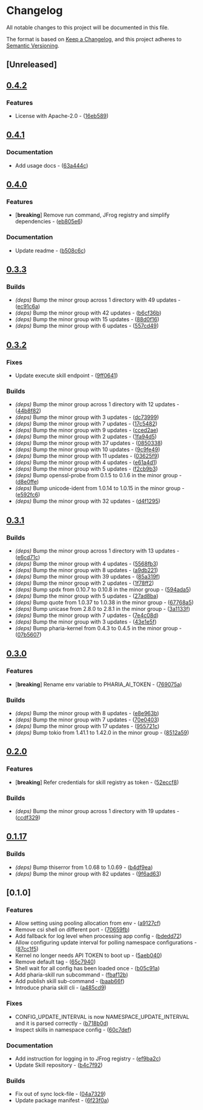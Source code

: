 # Changelog

All notable changes to this project will be documented in this file.

The format is based on [Keep a Changelog](https://keepachangelog.com/en/1.0.0/),
and this project adheres to [Semantic Versioning](https://semver.org/spec/v2.0.0.html).

## [Unreleased]

## [0.4.2](https://github.com/Aleph-Alpha/pharia-skill-cli/compare/v0.4.1...v0.4.2)

### Features

- License with Apache-2.0 - ([16eb589](https://github.com/Aleph-Alpha/pharia-skill-cli/commit/16eb58970fe5279586d8e2ccc83cfbeac5d6a0b2))

## [0.4.1](https://github.com/Aleph-Alpha/pharia-skill-cli/compare/v0.4.0...v0.4.1)

### Documentation

- Add usage docs - ([63a444c](https://github.com/Aleph-Alpha/pharia-skill-cli/commit/63a444c4d176a7df37c85e0440edf3d71a30edb9))

## [0.4.0](https://github.com/Aleph-Alpha/pharia-skill-cli/compare/v0.3.6...v0.4.0)

### Features

- [**breaking**] Remove run command, JFrog registry and simplify dependencies - ([eb805e6](https://github.com/Aleph-Alpha/pharia-skill-cli/commit/eb805e639ea9725a1120210d2087fd9f54141f47))

### Documentation

- Update readme - ([b508c6c](https://github.com/Aleph-Alpha/pharia-skill-cli/commit/b508c6c7e3bddf30db3257b1d3f09ad4fc4d350f))

## [0.3.3](https://github.com/Aleph-Alpha/pharia-skill-cli/compare/v0.3.2...v0.3.3)

### Builds

- _(deps)_ Bump the minor group across 1 directory with 49 updates - ([ec91c6a](https://github.com/Aleph-Alpha/pharia-skill-cli/commit/ec91c6a407059c3ef06cce7c5cb751b93be62473))
- _(deps)_ Bump the minor group with 42 updates - ([b6cf36b](https://github.com/Aleph-Alpha/pharia-skill-cli/commit/b6cf36b0b4eacc1ff7826192465c99fd297794c7))
- _(deps)_ Bump the minor group with 15 updates - ([88d0f16](https://github.com/Aleph-Alpha/pharia-skill-cli/commit/88d0f16e6ddc8c1869cc9ad2155d5ffaa76b9a48))
- _(deps)_ Bump the minor group with 6 updates - ([557cd49](https://github.com/Aleph-Alpha/pharia-skill-cli/commit/557cd49ec6a32472f4b37bc8267caed219f00f5c))

## [0.3.2](https://github.com/Aleph-Alpha/pharia-skill-cli/compare/v0.3.1...v0.3.2)

### Fixes

- Update execute skill endpoint - ([9ff0641](https://github.com/Aleph-Alpha/pharia-skill-cli/commit/9ff06411099ba648ebc156fb7af70be1c917215b))

### Builds

- _(deps)_ Bump the minor group across 1 directory with 12 updates - ([44b8f82](https://github.com/Aleph-Alpha/pharia-skill-cli/commit/44b8f829be4b1b46edfcdddb28f660570dba7672))
- _(deps)_ Bump the minor group with 3 updates - ([dc73999](https://github.com/Aleph-Alpha/pharia-skill-cli/commit/dc7399972714c38fb83758b3dfc31bcb919fc9df))
- _(deps)_ Bump the minor group with 7 updates - ([17c5482](https://github.com/Aleph-Alpha/pharia-skill-cli/commit/17c548282fed0d3dd9cc95e537fe1a65bf85e4c9))
- _(deps)_ Bump the minor group with 9 updates - ([cced2ae](https://github.com/Aleph-Alpha/pharia-skill-cli/commit/cced2aef4c19e2776722b8ce75b4a5b93c923a2d))
- _(deps)_ Bump the minor group with 2 updates - ([1fa94d5](https://github.com/Aleph-Alpha/pharia-skill-cli/commit/1fa94d54904d9db098adba69205916a0bb25f8ef))
- _(deps)_ Bump the minor group with 37 updates - ([0850338](https://github.com/Aleph-Alpha/pharia-skill-cli/commit/08503385ff94cee1aa4562a54da62514f98a8898))
- _(deps)_ Bump the minor group with 10 updates - ([9c9fe49](https://github.com/Aleph-Alpha/pharia-skill-cli/commit/9c9fe49236c67b880fe8a235b8973151212f7850))
- _(deps)_ Bump the minor group with 11 updates - ([03625f9](https://github.com/Aleph-Alpha/pharia-skill-cli/commit/03625f976ccde2a844bed694a6ed4d1c01479460))
- _(deps)_ Bump the minor group with 4 updates - ([e61a4d1](https://github.com/Aleph-Alpha/pharia-skill-cli/commit/e61a4d1276a98b3e4a6f7fca4b568e2e1f67d685))
- _(deps)_ Bump the minor group with 5 updates - ([f2cb9b3](https://github.com/Aleph-Alpha/pharia-skill-cli/commit/f2cb9b3050548c9306debf1aad641711afd380f2))
- _(deps)_ Bump openssl-probe from 0.1.5 to 0.1.6 in the minor group - ([d8e0ffe](https://github.com/Aleph-Alpha/pharia-skill-cli/commit/d8e0ffe4d36ca270554860f161f8343a9c111f2a))
- _(deps)_ Bump unicode-ident from 1.0.14 to 1.0.15 in the minor group - ([e592fc6](https://github.com/Aleph-Alpha/pharia-skill-cli/commit/e592fc67db2a0a4b3160d458ee27e56b1a982d5b))
- _(deps)_ Bump the minor group with 32 updates - ([d4f1295](https://github.com/Aleph-Alpha/pharia-skill-cli/commit/d4f1295174f1618ce7ddd2ea5e3fbdb1eaf51fd5))

## [0.3.1](https://github.com/Aleph-Alpha/pharia-skill-cli/compare/v0.3.0...v0.3.1)

### Builds

- _(deps)_ Bump the minor group across 1 directory with 13 updates - ([e6cd71c](https://github.com/Aleph-Alpha/pharia-skill-cli/commit/e6cd71c3215e901203bc64b5c92cadec8821c37a))
- _(deps)_ Bump the minor group with 4 updates - ([5568fb3](https://github.com/Aleph-Alpha/pharia-skill-cli/commit/5568fb3f7f36b644298254c02f5cc605a95e2f82))
- _(deps)_ Bump the minor group with 8 updates - ([a9db221](https://github.com/Aleph-Alpha/pharia-skill-cli/commit/a9db22177cd1f453863a09134d8f9ff2ee4ed99b))
- _(deps)_ Bump the minor group with 39 updates - ([85a319f](https://github.com/Aleph-Alpha/pharia-skill-cli/commit/85a319fb960adab2e7f919039b2f74a63c9e802e))
- _(deps)_ Bump the minor group with 2 updates - ([1f78ff2](https://github.com/Aleph-Alpha/pharia-skill-cli/commit/1f78ff2949ac040cb1bed58e9a8f3849530e7b32))
- _(deps)_ Bump spdx from 0.10.7 to 0.10.8 in the minor group - ([594ada5](https://github.com/Aleph-Alpha/pharia-skill-cli/commit/594ada5964dfcaa787176af2a38d8981dbf44e82))
- _(deps)_ Bump the minor group with 5 updates - ([27ad8ba](https://github.com/Aleph-Alpha/pharia-skill-cli/commit/27ad8baf095eaf3c232a2b8e793228cb6d7a2469))
- _(deps)_ Bump quote from 1.0.37 to 1.0.38 in the minor group - ([67768a5](https://github.com/Aleph-Alpha/pharia-skill-cli/commit/67768a5cf5411a7d6363c146b214b2517f55bd7a))
- _(deps)_ Bump unicase from 2.8.0 to 2.8.1 in the minor group - ([3a1133f](https://github.com/Aleph-Alpha/pharia-skill-cli/commit/3a1133fc6196c615011aa16fd7279d83e12fa4bb))
- _(deps)_ Bump the minor group with 7 updates - ([7e4c08d](https://github.com/Aleph-Alpha/pharia-skill-cli/commit/7e4c08d9805bb007ca7aff95c1df282f5eef5a59))
- _(deps)_ Bump the minor group with 3 updates - ([43e1e5f](https://github.com/Aleph-Alpha/pharia-skill-cli/commit/43e1e5f8632a501bd9c1873612f0eaf04c99f7ad))
- _(deps)_ Bump pharia-kernel from 0.4.3 to 0.4.5 in the minor group - ([07b5607](https://github.com/Aleph-Alpha/pharia-skill-cli/commit/07b5607f2391030b78b31858999bf73adff81120))

## [0.3.0](https://github.com/Aleph-Alpha/pharia-skill-cli/compare/v0.2.0...v0.3.0)

### Features

- [**breaking**] Rename env variable to PHARIA_AI_TOKEN - ([769075a](https://github.com/Aleph-Alpha/pharia-skill-cli/commit/769075a3fc1948adfac39a160713e853fe6f0d46))

### Builds

- _(deps)_ Bump the minor group with 8 updates - ([e8e963b](https://github.com/Aleph-Alpha/pharia-skill-cli/commit/e8e963b9ce79efbfd85b8dba4acd5a2c3ca787b9))
- _(deps)_ Bump the minor group with 7 updates - ([70e0403](https://github.com/Aleph-Alpha/pharia-skill-cli/commit/70e04037c78d0dc600be97d97775f623ff48f751))
- _(deps)_ Bump the minor group with 17 updates - ([955721c](https://github.com/Aleph-Alpha/pharia-skill-cli/commit/955721cdd3293c25096979122363a06ef9138508))
- _(deps)_ Bump tokio from 1.41.1 to 1.42.0 in the minor group - ([8512a59](https://github.com/Aleph-Alpha/pharia-skill-cli/commit/8512a599bdc108f687981fc7a9404f031d61843f))

## [0.2.0](https://github.com/Aleph-Alpha/pharia-skill-cli/compare/v0.1.17...v0.2.0)

### Features

- [**breaking**] Refer credentials for skill registry as token - ([52eccf8](https://github.com/Aleph-Alpha/pharia-skill-cli/commit/52eccf86c4b8b62ae63dd9a10840da42c480d801))

### Builds

- _(deps)_ Bump the minor group across 1 directory with 19 updates - ([ccdf329](https://github.com/Aleph-Alpha/pharia-skill-cli/commit/ccdf3294485ed30a9ce32fda3cbd2fdf5e1339a1))

## [0.1.17](https://github.com/Aleph-Alpha/pharia-skill-cli/compare/v0.1.16...v0.1.17)

### Builds

- _(deps)_ Bump thiserror from 1.0.68 to 1.0.69 - ([b4df9ea](https://github.com/Aleph-Alpha/pharia-skill-cli/commit/b4df9ea19188203241876b1dde2061d06b0853b2))
- _(deps)_ Bump the minor group with 82 updates - ([9f6ad63](https://github.com/Aleph-Alpha/pharia-skill-cli/commit/9f6ad636a710fb7c2046c7faeb60f28f502cbee4))

## [0.1.0]

### Features

- Allow setting using pooling allocation from env - ([a9127cf](https://github.com/Aleph-Alpha/pharia-skill-cli/commit/a9127cfaef715df1f39f15ca13e35475849f9c49))
- Remove csi shell on different port - ([70659fb](https://github.com/Aleph-Alpha/pharia-skill-cli/commit/70659fb5cbd13cafb13cbf15f10f96576120ab69))
- Add fallback for log level when processing app config - ([bdedd72](https://github.com/Aleph-Alpha/pharia-skill-cli/commit/bdedd72e3a440a5bfd55c2803a907cd159889b6c))
- Allow configuring update interval for polling namespace configurations - ([87cc1f5](https://github.com/Aleph-Alpha/pharia-skill-cli/commit/87cc1f59450c2f7524a47dfd7b42287a4a203ea5))
- Kernel no longer needs API TOKEN to boot up - ([5aeb040](https://github.com/Aleph-Alpha/pharia-skill-cli/commit/5aeb040ce26310ae446734a2bd96e97166d63f99))
- Remove default tag - ([65c7940](https://github.com/Aleph-Alpha/pharia-skill-cli/commit/65c7940c7dc483f784f2cc277aeaa75c857e2f76))
- Shell wait for all config has been loaded once - ([b05c91a](https://github.com/Aleph-Alpha/pharia-skill-cli/commit/b05c91a5ad73b6c030799dfdfe622b13fc6bbc21))
- Add pharia-skill run subcommand - ([fbaf12b](https://github.com/Aleph-Alpha/pharia-skill-cli/commit/fbaf12b1e5f4cf97a99aa53ac8e721b5eaa70a0b))
- Add publish skill sub-command - ([baab66f](https://github.com/Aleph-Alpha/pharia-skill-cli/commit/baab66fe66e834248d391278c1f8a36dd0d1f617))
- Introduce pharia skill cli - ([a485cd9](https://github.com/Aleph-Alpha/pharia-skill-cli/commit/a485cd9484a845e84baccaa00c618d4233885415))

### Fixes

- CONFIG_UPDATE_INTERVAL is now NAMESPACE_UPDATE_INTERVAL and it is parsed correctly - ([b718b0d](https://github.com/Aleph-Alpha/pharia-skill-cli/commit/b718b0d146ac53186a4dc66c2abf631f88aceef9))
- Inspect skills in namespace config - ([60c7def](https://github.com/Aleph-Alpha/pharia-skill-cli/commit/60c7def9d2a4d77ca6113a3eb478a02c2d06abdf))

### Documentation

- Add instruction for logging in to JFrog registry - ([ef9ba2c](https://github.com/Aleph-Alpha/pharia-skill-cli/commit/ef9ba2c28742c3c04ff540c5ba403bca8157266f))
- Update Skill repository - ([b4c7f92](https://github.com/Aleph-Alpha/pharia-skill-cli/commit/b4c7f92bd9a6b2955ac8e92f560afb40c9032577))

### Builds

- Fix out of sync lock-file - ([04a7329](https://github.com/Aleph-Alpha/pharia-skill-cli/commit/04a732928d7bce97ba8076a05b825c3efe32d66c))
- Update package manifest - ([6f23f0a](https://github.com/Aleph-Alpha/pharia-skill-cli/commit/6f23f0a1062b717f0065c5586694378890749a65))
